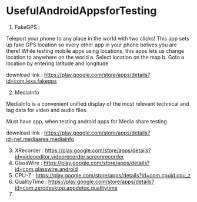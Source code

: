 # UsefulAndroidAppsforTesting


1. FakeGPS : 

Teleport your phone to any place in the world with two clicks! This app sets up fake GPS location so every other app in your phone belives you are there! While testing mobile apps using locations, this apps lets us change location to anywhere on the world 
a. Select location on the map
b. Goto a location by entering latitude and longitude
 
download link :  https://play.google.com/store/apps/details?id=com.lexa.fakegps

2. MediaInfo 

MediaInfo is a convenient unified display of the most relevant technical and tag data for video and audio files.

Must have app, when testing android apps for Media share testing

download link : https://play.google.com/store/apps/details?id=net.mediaarea.mediainfo

3. XRecorder : https://play.google.com/store/apps/details?id=videoeditor.videorecorder.screenrecorder
4. GlassWire : https://play.google.com/store/apps/details?id=com.glasswire.android
5. CPU-Z : https://play.google.com/store/apps/details?id=com.cpuid.cpu_z 
6. QualityTime : https://play.google.com/store/apps/details?id=com.zerodesktop.appdetox.qualitytime
7. 

